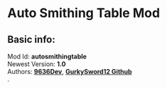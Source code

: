 # Auto Smithing Table Mod

## Basic info:
Mod Id: **autosmithingtable** \
Newest Version: **1.0** \
Authors: [**9636Dev**](https://github.com/hw9636), [**GurkySword12 Github**](https://github.com/gurkysword12) \
.
